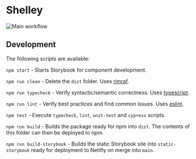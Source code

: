 # Shelley

![Main workflow](https://github.com/action-is-hope/shelley/actions/workflows/main.yml/badge.svg)


## Development

The following scripts are available:

`npm start` - Starts Storybook for component development.

`npm run clean` - Delete the `dist` folder. Uses [rimraf](https://github.com/isaacs/rimraf).

`npm run typecheck` - Verify syntactic/semantic correctness. Uses [typescript](https://github.com/microsoft/TypeScript).

`npm run lint` - Verify best practices and find common issues. Uses [eslint](https://github.com/eslint/eslint).

`npm test` - Execute `typecheck`, `lint`, `unit-test` and `cypress` scripts.

`npm run build` - Builds the package ready for npm into `dist`. The contents of this folder can then be deployed to npm.

`npm run build-storybook` - Builds the static Storybook site into `static-storybook` ready for deployment to Netifly on merge into `main`.